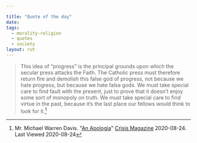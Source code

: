 ```yaml
---

title: "Quote of the day"
date: 
tags:
  - morality-religion
  - quotes
  - society
layout: rut
---
```



> This idea of “progress”  is the principal grounds upon which the secular press
> attacks the Faith. The Catholic press must therefore return fire and demolish
> this false god of progress, not because we hate progress, but because we hate
> false gods. We must take special care to find fault with the present, just to
> prove that it doesn’t enjoy some sort of monopoly on truth. We must take
> special care to find virtue in the past, because it’s the last place our
> fellows would think to look for it.[^20200824-1]

[^20200824-1]: Mr. Michael Warren Davis. "[An Apologia](https://www.crisismagazine.com/2020/an-apologia)"
[Crisis Magazine](https://www.crisismagazine.com/) 2020-08-24. Last Viewed 2020-08-24

